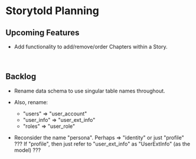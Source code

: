# Storytold Planning


## Upcoming Features

* Add functionality to add/remove/order Chapters within a Story.

<br />

## Backlog

* Rename data schema to use singular table names throughout.

* Also, rename:
  - "users" => "user_account"
  - "user_info" => "user_ext_info"
  - "roles" => "user_role"

* Reconsider the name "persona". Perhaps => "identity" or just "profile" ???
  If "profile", then just refer to "user_ext_info" as "UserExtInfo" (as the model) ???
